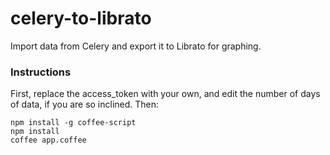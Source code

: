 celery-to-librato
=================

Import data from Celery and export it to Librato for graphing.

### Instructions

First, replace the access_token with your own, and edit the number of days of data, if you are so inclined. Then:

```
npm install -g coffee-script
npm install
coffee app.coffee
```